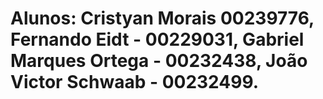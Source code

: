# Alunos: Cristyan Morais 00239776, Fernando Eidt - 00229031, Gabriel Marques Ortega - 00232438, João Victor Schwaab - 00232499.

